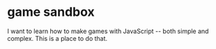 # game sandbox

I want to learn how to make games with JavaScript -- both simple and complex. This is a place to do that. 